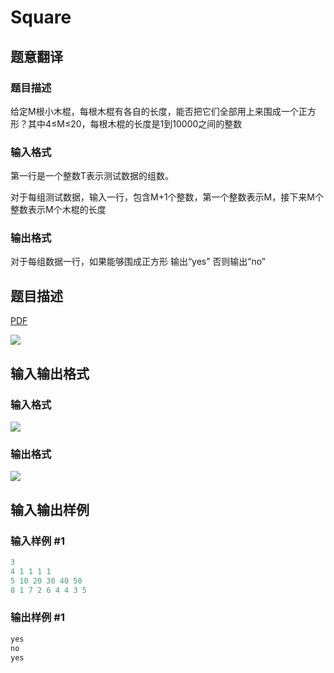 # Square

## 题意翻译

### 题目描述

给定M根小木棍，每根木棍有各自的长度，能否把它们全部用上来围成一个正方形？其中4≤M≤20，每根木棍的长度是1到10000之间的整数

### 输入格式

第一行是一个整数T表示测试数据的组数。

对于每组测试数据，输入一行，包含M+1个整数，第一个整数表示M，接下来M个整数表示M个木棍的长度

### 输出格式

对于每组数据一行，如果能够围成正方形 输出“yes” 否则输出“no”

## 题目描述

[problemUrl]: https://uva.onlinejudge.org/index.php?option=com_onlinejudge&Itemid=8&category=15&page=show_problem&problem=1305

[PDF](https://uva.onlinejudge.org/external/103/p10364.pdf)

![](https://cdn.luogu.com.cn/upload/vjudge_pic/UVA10364/4b4cf0c1ef0b5e69fe930c37e4f24805a6ae6cc1.png)

## 输入输出格式

### 输入格式

![](https://cdn.luogu.com.cn/upload/vjudge_pic/UVA10364/7af101d34640fc6bc2e46ca10d2ac0d5e9c7df89.png)

### 输出格式

![](https://cdn.luogu.com.cn/upload/vjudge_pic/UVA10364/70826b1994b2a2cda9fa3bfac539ae4e15ebcbd1.png)

## 输入输出样例

### 输入样例 #1

```cpp
3
4 1 1 1 1
5 10 20 30 40 50
8 1 7 2 6 4 4 3 5
```


### 输出样例 #1

```cpp
yes
no
yes
```


